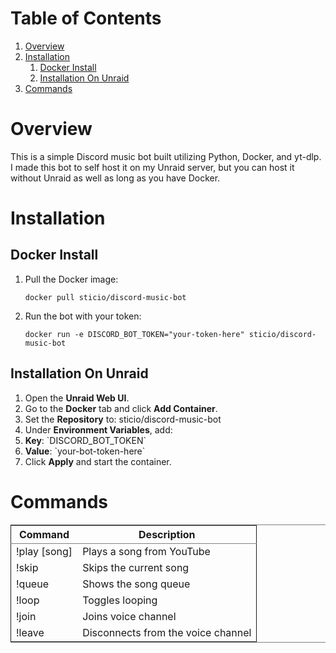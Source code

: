 
# Table of Contents

1.  [Overview](#org2d0cc27)
2.  [Installation](#orgf5b5fca)
    1.  [Docker Install](#org799d599)
    2.  [Installation On Unraid](#org7baa9c1)
3.  [Commands](#orgacd88a9)



<a id="org2d0cc27"></a>

# Overview

This is a simple Discord music bot built utilizing Python, Docker, and yt-dlp. I made this bot to self host it on my Unraid server, but you can host it without Unraid as well as long as you have Docker.


<a id="orgf5b5fca"></a>

# Installation


<a id="org799d599"></a>

## Docker Install

1.  Pull the Docker image:
    
        docker pull sticio/discord-music-bot

2.  Run the bot with your token:
    
        docker run -e DISCORD_BOT_TOKEN="your-token-here" sticio/discord-music-bot


<a id="org7baa9c1"></a>

## Installation On Unraid

1.  Open the ****Unraid Web UI****.
2.  Go to the ****Docker**** tab and click ****Add Container****.
3.  Set the ****Repository**** to: sticio/discord-music-bot
4.  Under ****Environment Variables****, add:
5.  ****Key****: \`DISCORD_BOT_TOKEN`
6.  ****Value****: \`your-bot-token-here\`
7.  Click ****Apply**** and start the container.


<a id="orgacd88a9"></a>

# Commands

<table border="2" cellspacing="0" cellpadding="6" rules="groups" frame="hsides">


<colgroup>
<col  class="org-left" />

<col  class="org-left" />
</colgroup>
<thead>
<tr>
<th scope="col" class="org-left">Command</th>
<th scope="col" class="org-left">Description</th>
</tr>
</thead>
<tbody>
<tr>
<td class="org-left">!play [song]</td>
<td class="org-left">Plays a song from YouTube</td>
</tr>

<tr>
<td class="org-left">!skip</td>
<td class="org-left">Skips the current song</td>
</tr>

<tr>
<td class="org-left">!queue</td>
<td class="org-left">Shows the song queue</td>
</tr>

<tr>
<td class="org-left">!loop</td>
<td class="org-left">Toggles looping</td>
</tr>

<tr>
<td class="org-left">!join</td>
<td class="org-left">Joins voice channel</td>
</tr>

<tr>
<td class="org-left">!leave</td>
<td class="org-left">Disconnects from the voice channel</td>
</tr>
</tbody>
</table>

